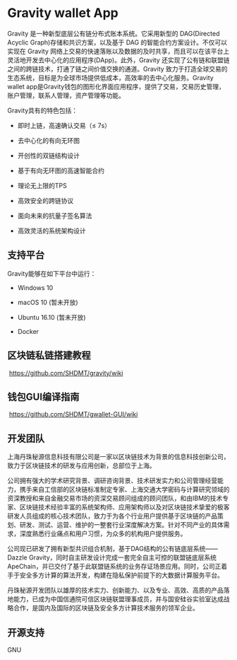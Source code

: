 # Gravity wallet App

Gravity 是一种新型底层公有链分布式账本系统。它采用新型的 DAG(Directed Acyclic Graph)存储和共识方案，以及基于 DAG 的智能合约方案设计。不仅可以实现在 Gravity 网络上交易的快速落账以及数据的及时共享，而且可以在该平台上灵活地开发去中心化的应用程序(DApp)。此外，Gravity 还实现了公有链和联盟链之间的跨链技术，打通了链之间价值交换的通道。Gravity 致力于打造全球交易的生态系统，目标是为全球市场提供低成本，高效率的去中心化服务。Gravity wallet app是Gravity钱包的图形化界面应用程序，提供了交易，交易历史管理，账户管理，联系人管理，资产管理等功能。

Gravity具有的特色包括：

- 即时上链，高速确认交易（≤ 7s）

- 去中心化的有向无环图

- 开创性的双链结构设计

- 基于有向无环图的高速智能合约

- 理论无上限的TPS

- 高效安全的跨链协议

- 面向未来的抗量子签名算法

- 高效灵活的系统架构设计


## 支持平台

Gravity能够在如下平台中运行：

- Windows 10

- macOS 10 (暂未开放)

- Ubuntu 16.10 (暂未开放)

- Docker


## 区块链私链搭建教程

​	https://github.com/SHDMT/gravity/wiki

## 钱包GUI编译指南

​	https://github.com/SHDMT/gwallet-GUI/wiki





## 开发团队

上海丹珠秘源信息科技有限公司是一家以区块链技术为背景的信息科技创新公司，致力于区块链技术的研发与应用创新，总部位于上海。

公司拥有强大的学术研究背景、调研咨询背景、技术研发实力和公司管理经营能力，携手来自工信部的区块链标准制定专家、上海交通大学密码与计算研究领域的资深教授和来自金融交易市场的资深交易顾问组成的顾问团队，和由IBM的技术专家、区块链技术经验丰富的系统架构师、应用架构师以及对区块链技术挚爱的极客研发人员组成的核心技术团队，致力于为各个行业用户提供基于区块链的产品策划、研发、测试、运营、维护的一整套行业深度解决方案。针对不同产业的具体需求，深度熟悉行业痛点和用户习惯，为众多的机构用户提供服务。

公司现已研发了拥有新型共识组合机制，基于DAG结构的公有链底层系统——Dazzle Gravity，同时自主研发设计完成一套完全自主可控的联盟链底层系统ApeChain，并已交付了基于此联盟链系统的业务存证场景应用。同时，公司正着手于安全多方计算的算法开发，构建在隐私保护前提下的大数据计算服务平台。

丹珠秘源开发团队以雄厚的技术实力、创新能力、以及专业、高效、高质的产品落地能力，已成为中国信通院可信区块链联盟理事成员，并与国安硅谷实验室达成战略合作，是国内及国际的区块链及安全多方计算技术服务的领军企业。



## 开源支持

GNU
